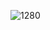 ![1280](https://user-images.githubusercontent.com/101571750/181180212-ca9f59bf-9d48-4a10-a419-cbb57288edf5.png)
